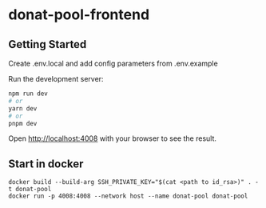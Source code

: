 # donat-pool-frontend
## Getting Started

Create .env.local and add config parameters from .env.example

Run the development server:

```bash
npm run dev
# or
yarn dev
# or
pnpm dev
```

Open [http://localhost:4008](http://localhost:4008) with your browser to see the result.

## Start in docker

```
docker build --build-arg SSH_PRIVATE_KEY="$(cat <path to id_rsa>)" . -t donat-pool
docker run -p 4008:4008 --network host --name donat-pool donat-pool
```
